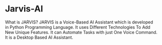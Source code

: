 # Jarvis-AI
What is JARVIS?  JARVIS is a Voice-Based AI Assistant which is developed in Python Programming Language.  It uses Different Technologies To Add New Unique Features.  It can Automate Tasks with just One Voice Command.  It is a Desktop Based AI Assistant.
